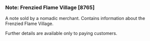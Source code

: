 ### Note: Frenzied Flame Village [8765]

A note sold by a nomadic merchant. Contains information about the Frenzied Flame Village.

Further details are available only to paying customers.